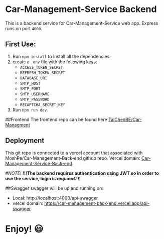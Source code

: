 # Car-Management-Service Backend
This is a backend service for Car-Management-Service web app.
Express runs on port `4000`.

## First Use:
1. Run `npm install` to install all the dependencies.
2. create a `.env` file with the following keys:
   - `ACCESS_TOKEN_SECRET`
   - `REFRESH_TOKEN_SECRET`
   - `DATABASE_URI`
   - `SMTP_HOST`
   - `SMTP_PORT`
   - `SMTP_USERNAME`
   - `SMTP_PASSWORD`
   - `RECAPTCHA_SECRET_KEY`
3. Run `npm run dev`.

##Frontend
The frontend repo can be found here [TalChenBE/Car-Managment](https://github.com/TalChenBE/Car-Managment)

## Deployment
This git repo is connected to a vercel account that associated with MoshPe/Car-Management-Back-end github repo.
Vercel domain: [Car-Management-Service-Back-end](https://car-management-back-end.vercel.app/api/).

#*NOTE!*
**!!!The backend requires authentication using JWT so in order to use the service, login is required.!!!**

##Swagger
swagger will be up and running on:
- Local: http://localhost:4000/api-swagger
- vercel domain: https://car-management-back-end.vercel.app/api-swagger


# Enjoy! :smiley:
